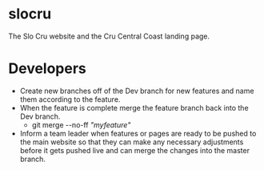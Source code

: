slocru
======

The Slo Cru website and the Cru Central Coast landing page.


Developers
==========

+ Create new branches off of the Dev branch for new features and name them according to the feature.  
+ When the feature is complete merge the feature branch back into the Dev branch.  
    - git merge --no-ff _"myfeature"_  
+ Inform a team leader when features or pages are ready to be pushed to the main website so that they can make any necessary adjustments before it gets pushed live and can merge the changes into the master branch.
